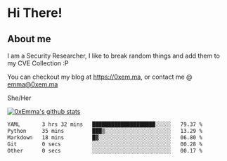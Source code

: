 # Hi There!

## About me
I am a Security Researcher, I like to break random things and add them to my CVE Collection :P 

You can checkout my blog at https://0xem.ma, or contact me @ [emma@0xem.ma](mailto:emma@0xem.ma)

She/Her

[![0xEmma's github stats](https://github-readme-stats.vercel.app/api?username=0xEmma&count_private=true&show_icons=true&theme=dark)](https://github.com/0xEmma)
<!--START_SECTION:waka-->

```txt
YAML       3 hrs 32 mins   ████████████████████░░░░░   79.37 %
Python     35 mins         ███▒░░░░░░░░░░░░░░░░░░░░░   13.29 %
Markdown   18 mins         █▓░░░░░░░░░░░░░░░░░░░░░░░   06.80 %
Git        0 secs          ░░░░░░░░░░░░░░░░░░░░░░░░░   00.28 %
Other      0 secs          ░░░░░░░░░░░░░░░░░░░░░░░░░   00.17 %
```

<!--END_SECTION:waka-->
